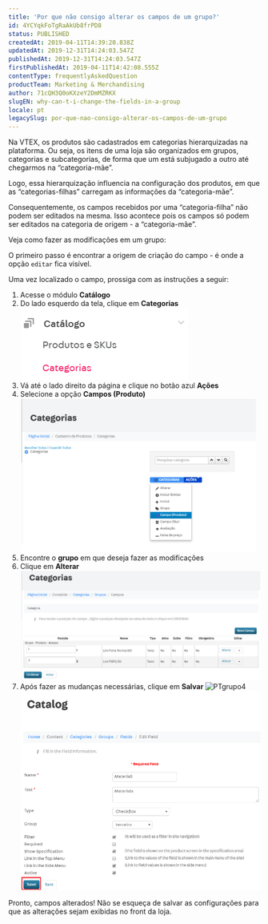 ```yaml
---
title: 'Por que não consigo alterar os campos de um grupo?'
id: 4YCYqkFoTgRaAkUb8frPD8
status: PUBLISHED
createdAt: 2019-04-11T14:39:20.838Z
updatedAt: 2019-12-31T14:24:03.547Z
publishedAt: 2019-12-31T14:24:03.547Z
firstPublishedAt: 2019-04-11T14:42:08.555Z
contentType: frequentlyAskedQuestion
productTeam: Marketing & Merchandising
author: 71cQH3Q0oKXzeY2DmMZRKX
slugEN: why-can-t-i-change-the-fields-in-a-group
locale: pt
legacySlug: por-que-nao-consigo-alterar-os-campos-de-um-grupo
---
```


Na VTEX, os produtos são cadastrados em categorias hierarquizadas na plataforma. Ou seja, os itens de uma loja são organizados em grupos, categorias e subcategorias, de forma que um está subjugado a outro até chegarmos na “categoria-mãe”.

Logo, essa hierarquização influencia na configuração dos produtos, em que as “categorias-filhas” carregam as informações da “categoria-mãe”. 

Consequentemente, os campos recebidos por uma “categoria-filha” não podem ser editados na mesma. Isso acontece pois os campos só podem ser editados na categoria de origem - a “categoria-mãe”.

Veja como fazer as modificações em um grupo:

O primeiro passo é encontrar a origem de criação do campo - é onde a opção `editar` fica visível. 

Uma vez localizado o campo, prossiga com as instruções a seguir: 

1. Acesse o módulo __Catálogo__
2. Do lado esquerdo da tela, clique em __Categorias__
![campos1](https://raw.githubusercontent.com/vtexdocs/help-center-content/refs/heads/main/docs/pt/faq/Marketing%20&%20Merchandising/por-que-nao-consigo-alterar-os-campos-de-um-grupo_1.PNG)
3. Vá até o lado direito da página e clique no botão azul __Ações__
4. Selecione a opção __Campos (Produto)__
![campos2](https://raw.githubusercontent.com/vtexdocs/help-center-content/refs/heads/main/docs/pt/faq/Marketing%20&%20Merchandising/por-que-nao-consigo-alterar-os-campos-de-um-grupo_2.PNG)
5. Encontre o __grupo__ em que deseja fazer as modificações
6. Clique em __Alterar__
![campos3](https://raw.githubusercontent.com/vtexdocs/help-center-content/refs/heads/main/docs/pt/faq/Marketing%20&%20Merchandising/por-que-nao-consigo-alterar-os-campos-de-um-grupo_3.PNG)
7. Após fazer as mudanças necessárias, clique em __Salvar__
![PTgrupo4](https://images.ctfassets.net/alneenqid6w5/TwYOgTmuhvs1buHQoWEf4/4b75359b1604b842446960bb64d8f6da/PTgrupo4.png)![ENgrupo4](https://raw.githubusercontent.com/vtexdocs/help-center-content/refs/heads/main/docs/pt/faq/Marketing%20&%20Merchandising/por-que-nao-consigo-alterar-os-campos-de-um-grupo_4.png)

Pronto, campos alterados! Não se esqueça de salvar as configurações para que as alterações sejam exibidas no front da loja.
